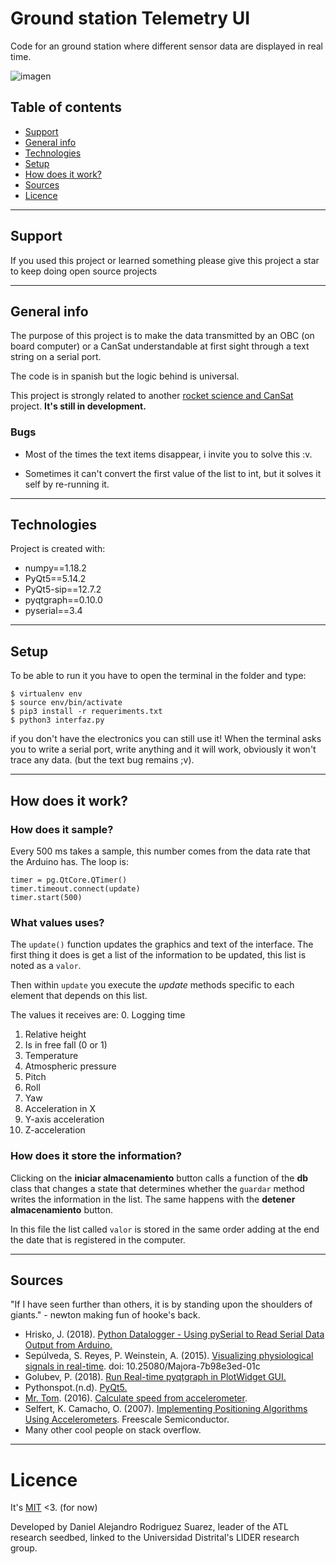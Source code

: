 # Ground station Telemetry UI
Code for an ground station where different sensor data are displayed in real time.

![imagen](https://i.imgur.com/zDY3DnY.gif)

## Table of contents
* [Support](#support)
* [General info](#general-info)
* [Technologies](#technologies)
* [Setup](#setup)
* [How does it work?](#how-does-it-work)
* [Sources](#sources)
* [Licence](#licence)

___
## Support
If you used this project or learned something please give this project a star to keep doing open source projects
___

## General info
The purpose of this project is to make the data transmitted by an OBC (on board computer) or a CanSat understandable at first sight through a text string on a serial port.

The code is in spanish but the logic behind is universal.

This project is strongly related to
another [rocket science and CanSat](https://github.com/el-NASA/POA) project. **It's still in development.**

### Bugs
* Most of the times the text items disappear, i invite you to solve this :v.

* Sometimes it can't convert the first value of the list to int, but it solves it self by re-running it.
___
## Technologies
Project is created with:
* numpy==1.18.2
* PyQt5==5.14.2
* PyQt5-sip==12.7.2
* pyqtgraph==0.10.0
* pyserial==3.4

___
## Setup
To be able to run it you have to open the terminal in the folder and type:
```
$ virtualenv env
$ source env/bin/activate
$ pip3 install -r requeriments.txt
$ python3 interfaz.py
```
if you don't have the electronics you can still use it! When the terminal asks you to write a serial port, write anything and it will work, obviously it won't trace any data. (but the text bug remains ;v).
___
## How does it work?
### How does it sample?
Every 500 ms takes a sample, this number comes from the data rate that the Arduino has. The loop is:
```
timer = pg.QtCore.QTimer()
timer.timeout.connect(update)
timer.start(500)
```

### What values uses?
The `update()` function updates the graphics and text of the interface. The first thing it does is get a list of the information to be updated, this list is noted as a `valor`.

Then within `update` you execute the *update* methods specific to each element that depends on this list.

The values it receives are:
0. Logging time
1. Relative height
2. Is in free fall (0 or 1)
3. Temperature
4. Atmospheric pressure
5. Pitch
6. Roll
7. Yaw
8. Acceleration in X
9. Y-axis acceleration
10. Z-acceleration


### How does it store the information?
Clicking on the **iniciar almacenamiento** button calls a function of the **db** class that changes a state that determines whether the `guardar` method writes the information in the list. The same happens with the **detener almacenamiento** button.

In this file the list called `valor` is stored in the same order adding at the end the date that is registered in the computer.

___
## Sources
"If I have seen further than others, it is by standing upon the shoulders of giants." - newton making fun of hooke's back.
* Hrisko, J. (2018). [Python Datalogger - Using pySerial to Read Serial Data Output from Arduino.](https://bit.ly/2wQvByM)
* Sepúlveda, S. Reyes, P. Weinstein, A. (2015). [Visualizing physiological signals in real-time](https://bit.ly/2XIRzyw). doi: 10.25080/Majora-7b98e3ed-01c
* Golubev, P. (2018). [Run Real-time pyqtgraph in PlotWidget GUI.](https://bit.ly/2VeXSIv)
* Pythonspot.(n.d). [PyQt5.](https://pythonspot.com/pyqt5/)
* [Mr. Tom](https://bit.ly/3amndEZ). (2016). [Calculate speed from accelerometer](https://bit.ly/3acX3nP).
* Selfert, K. Camacho, O. (2007). [Implementing Positioning Algorithms Using Accelerometers](https://bit.ly/2REEH8X). Freescale Semiconductor.
* Many other cool people on stack overflow.
___
# Licence
It's [MIT](https://github.com/el-NASA/Estacion-Terrena/blob/master/LICENSE) <3. (for now)

Developed by Daniel Alejandro Rodriguez Suarez, leader of the ATL research seedbed, linked to the Universidad Distrital's LIDER research group.
